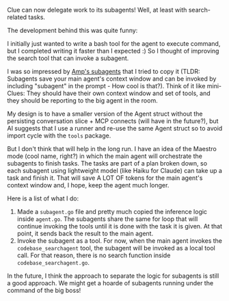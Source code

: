 Clue can now delegate work to its subagents! Well, at least with search-related tasks.

The development behind this was quite funny:

I initially just wanted to write a bash tool for the agent to execute command, but I completed writing it faster than I expected :) So I thought of improving the search tool that can invoke a subagent.

I was so impressed by [Amp's subagents](https://ampcode.com/agents-for-the-agent) that I tried to copy it (TLDR: Subagents save your main agent's context window and can be invoked by including "subagent" in the prompt - How cool is that?). Think of it like mini-Clues: They should have their own context window and set of tools, and they should be reporting to the big agent in the room.

My design is to have a smaller version of the Agent struct without the persisting conversation slice + MCP connects (will have in the future?), but AI suggests that I use a runner and re-use the same Agent struct so to avoid import cycle with the `tools` package.

But I don't think that will help in the long run. I have an idea of the Maestro mode (cool name, right?) in which the main agent will orchestrate the subagents to finish tasks. The tasks are part of a plan broken down, so each subagent using lightweight model (like Haiku for Claude) can take up a task and finish it. That will save A LOT OF tokens for the main agent's context window and, I hope, keep the agent much longer.

Here is a list of what I do:

1. Made a `subagent.go` file and pretty much copied the inference logic inside `agent.go`. The subagents share the same for loop that will continue invoking the tools until it is done with the task it is given. At that point, it sends back the result to the main agent.
2. Invoke the subagent as a tool. For now, when the main agent invokes the `codebase_searchagent` tool, the subagent will be invoked as a local tool call. For that reason, there is no search function inside `codebase_searchagent.go`.

In the future, I think the approach to separate the logic for subagents is still a good approach. We might get a hoarde of subagents running under the command of the big boss!
